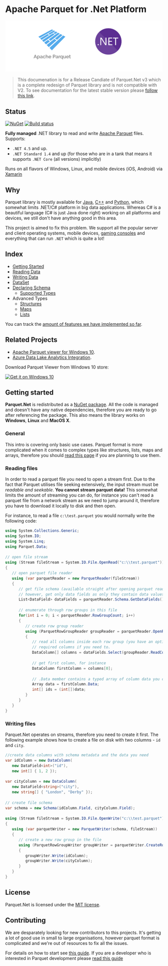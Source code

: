 # Apache Parquet for .Net Platform

![Icon](doc/img/dotnetlovesparquet.png)

> This documenation is for a Release Candiate of Parquet.Net v3 which is a complete redesign of Parquet library and is not compatible with V2. To see documentation for the latest stable version please [follow this link](https://github.com/elastacloud/parquet-dotnet/tree/final-v2).

## Status

[![NuGet](https://img.shields.io/nuget/v/Parquet.Net.svg)](https://www.nuget.org/packages/Parquet.Net)
[![Build status](https://ci.appveyor.com/api/projects/status/w3o50mweytm85uxb?svg=true)](https://ci.appveyor.com/project/aloneguid/parquet-dotnet)

**Fully managed** .NET library to read and write [Apache Parquet](https://parquet.apache.org/) files. Supports:
- `.NET 4.5` and up.
- `.NET Standard 1.4` and up (for those who are in a tank that means it supports `.NET Core` (all versions) implicitly)

Runs on all flavors of Windows, Linux, and mobile devices (iOS, Android) via [Xamarin](https://www.xamarin.com/)

## Why

Parquet library is mostly available for [Java](https://github.com/apache/parquet-mr), [C++](https://github.com/apache/parquet-cpp) and [Python](https://github.com/dask/fastparquet), which somewhat limits .NET/C# platform in big data applications. Whereas C# is a beautiful language (C# is just Java done right) working on all platforms and devices, we still don't have anything good in this area.

This project is aimed to fix this problem. We support all the popular server and client operating systems, mobile devices, [gaming consoles](doc/xboxone.md) and everything that can run `.NET` which is quite a lot!

## Index

- [Getting Started](#getting-started)
- [Reading Data](doc/reading.md) 
- [Writing Data](doc/writing.md)
- [DataSet](doc/dataset.md) 
- [Declaring Schema](doc/schema.md)
  - [Supported Types](doc/types.md)
- Advanced Types
  - [Structures](doc/complex-struct.md)
  - [Maps](doc/complex-map.md)
  - [Lists](doc/complex-list.md)

You can track the [amount of features we have implemented so far](doc/features.md).

## Related Projects

- [Apache Parquet viewer for Windows 10](https://github.com/aloneguid/parquet-viewer-uwp).
- [Azure Data Lake Analytics Integration](https://github.com/elastacloud/datalake-extractor-parquet).

Download Parquet Viewer from Windows 10 store:

<a href="https://www.microsoft.com/store/apps/9pgb0m8z4j2t?ocid=badge"><img src="https://assets.windowsphone.com/f2f77ec7-9ba9-4850-9ebe-77e366d08adc/English_Get_it_Win_10_InvariantCulture_Default.png" alt="Get it on Windows 10" width="200" /></a>

## Getting started

**Parquet.Net** is redistributed as a [NuGet package](https://www.nuget.org/packages/Parquet.Net). All the code is managed and doesn't have any native dependencies, therefore you are ready to go after referencing the package. This also means the library works on **Windows**, **Linux** and **MacOS X**.

### General

This intro is covering only basic use cases. Parquet format is more complicated when it comes to complex types like structures, lists, maps and arrays, therefore you should [read this page](doc/parquet-getting-started.md) if you are planning to use them.

### Reading files

In order to read a parquet file you need to open a stream first. Due to the fact that Parquet utilises file seeking extensively, the input stream must be *readable and seekable*. **You cannot stream parquet data!** This somewhat limits the amount of streaming you can do, for instance you can't read a parquet file from a network stream as we need to jump around it, therefore you have to download it locally to disk and then open.

For instance, to read a file `c:\test.parquet` you would normally write the following code:

```csharp
using System.Collections.Generic;
using System.IO;
using System.Linq;
using Parquet.Data;

// open file stream
using (Stream fileStream = System.IO.File.OpenRead("c:\\test.parquet"))
{
   // open parquet file reader
   using (var parquetReader = new ParquetReader(fileStream))
   {
      // get file schema (available straight after opening parquet reader)
      // however, get only data fields as only they contain data values
      List<DataField> dataFields = parquetReader.Schema.GetDataFields();

      // enumerate through row groups in this file
      for(int i = 0; i < parquetReader.RowGroupCount; i++)
      {
         // create row group reader
         using (ParquetRowGroupReader groupReader = parquetReader.OpenRowGroupReader(i))
         {
            // read all columns inside each row group (you have an option to read only
            // required columns if you need to.
            DataColumn[] columns = dataFields.Select(groupReader.ReadColumn).ToArray();

            // get first column, for instance
            DataColumn firstColumn = columns[0];

            // .Data member contains a typed array of column data you can cast to the type of the column
            Array data = firstColumn.Data;
            int[] ids = (int[])data;
         }
      }
   }
}
```

### Writing files

Parquet.Net operates on streams, therefore you need to create it first. The following example shows how to create a file on disk with two columns - `id` and `city`.

```csharp
//create data columns with schema metadata and the data you need
var idColumn = new DataColumn(
   new DataField<int>("id"),
   new int[] { 1, 2 });

var cityColumn = new DataColumn(
   new DataField<string>("city"),
   new string[] { "London", "Derby" });

// create file schema
var schema = new Schema(idColumn.Field, cityColumn.Field);

using (Stream fileStream = System.IO.File.OpenWrite("c:\\test.parquet"))
{
   using (var parquetWriter = new ParquetWriter(schema, fileStream))
   {
      // create a new row group in the file
      using (ParquetRowGroupWriter groupWriter = parquetWriter.CreateRowGroup(2))
      {
         groupWriter.Write(idColumn);
         groupWriter.Write(cityColumn);
      }
   }
}
```

## License

Parquet.Net is licensed under the [MIT license](https://github.com/elastacloud/parquet-dotnet/blob/master/LICENSE).

## Contributing

We are desparately looking for new contributors to this projects. It's getting a lot of good use in small to large organisations, however parquet format is complicated and we're out of resources to fix all the issues.

For details on how to start see [this guide](.github/CONTRIBUTING.md). If you are a developer who is interested in Parquet development please [read this guide](doc/parquet-getting-started.md)
